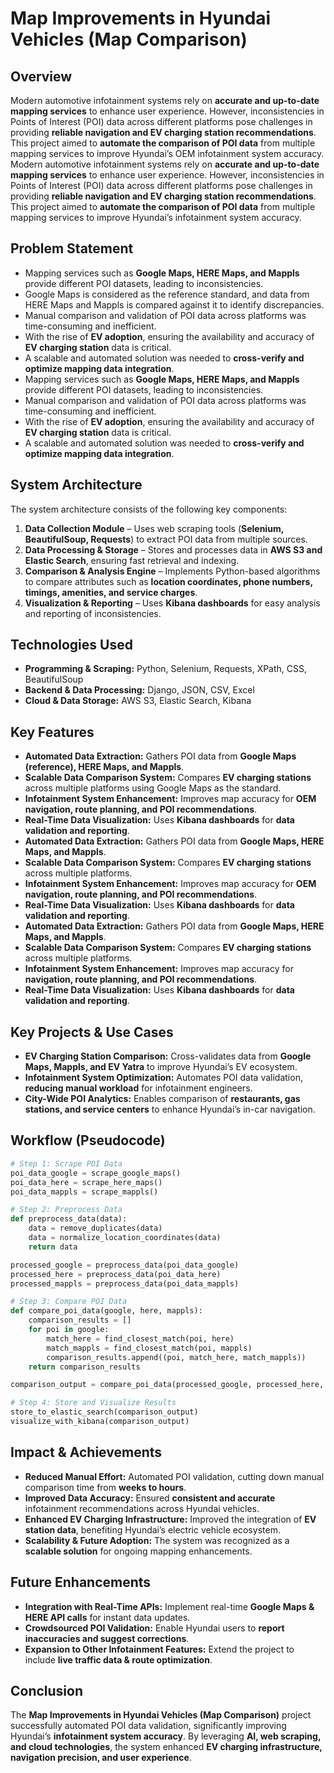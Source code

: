 # Map Improvements in Hyundai Vehicles (Map Comparison)

## Overview
Modern automotive infotainment systems rely on **accurate and up-to-date mapping services** to enhance user experience. However, inconsistencies in Points of Interest (POI) data across different platforms pose challenges in providing **reliable navigation and EV charging station recommendations**. This project aimed to **automate the comparison of POI data** from multiple mapping services to improve Hyundai’s OEM infotainment system accuracy.
Modern automotive infotainment systems rely on **accurate and up-to-date mapping services** to enhance user experience. However, inconsistencies in Points of Interest (POI) data across different platforms pose challenges in providing **reliable navigation and EV charging station recommendations**. This project aimed to **automate the comparison of POI data** from multiple mapping services to improve Hyundai’s infotainment system accuracy.

## Problem Statement
- Mapping services such as **Google Maps, HERE Maps, and Mappls** provide different POI datasets, leading to inconsistencies.
- Google Maps is considered as the reference standard, and data from HERE Maps and Mappls is compared against it to identify discrepancies.
- Manual comparison and validation of POI data across platforms was time-consuming and inefficient.
- With the rise of **EV adoption**, ensuring the availability and accuracy of **EV charging station** data is critical.
- A scalable and automated solution was needed to **cross-verify and optimize mapping data integration**.
- Mapping services such as **Google Maps, HERE Maps, and Mappls** provide different POI datasets, leading to inconsistencies.
- Manual comparison and validation of POI data across platforms was time-consuming and inefficient.
- With the rise of **EV adoption**, ensuring the availability and accuracy of **EV charging station** data is critical.
- A scalable and automated solution was needed to **cross-verify and optimize mapping data integration**.

## System Architecture
The system architecture consists of the following key components:
1. **Data Collection Module** – Uses web scraping tools (**Selenium, BeautifulSoup, Requests**) to extract POI data from multiple sources.
2. **Data Processing & Storage** – Stores and processes data in **AWS S3 and Elastic Search**, ensuring fast retrieval and indexing.
3. **Comparison & Analysis Engine** – Implements Python-based algorithms to compare attributes such as **location coordinates, phone numbers, timings, amenities, and service charges**.
4. **Visualization & Reporting** – Uses **Kibana dashboards** for easy analysis and reporting of inconsistencies.

## Technologies Used
- **Programming & Scraping:** Python, Selenium, Requests, XPath, CSS, BeautifulSoup
- **Backend & Data Processing:** Django, JSON, CSV, Excel
- **Cloud & Data Storage:** AWS S3, Elastic Search, Kibana

## Key Features
- **Automated Data Extraction:** Gathers POI data from **Google Maps (reference), HERE Maps, and Mappls**.
- **Scalable Data Comparison System:** Compares **EV charging stations** across multiple platforms using Google Maps as the standard.
- **Infotainment System Enhancement:** Improves map accuracy for **OEM navigation, route planning, and POI recommendations**.
- **Real-Time Data Visualization:** Uses **Kibana dashboards** for **data validation and reporting**.
- **Automated Data Extraction:** Gathers POI data from **Google Maps, HERE Maps, and Mappls**.
- **Scalable Data Comparison System:** Compares **EV charging stations** across multiple platforms.
- **Infotainment System Enhancement:** Improves map accuracy for **OEM navigation, route planning, and POI recommendations**.
- **Real-Time Data Visualization:** Uses **Kibana dashboards** for **data validation and reporting**.
- **Automated Data Extraction:** Gathers POI data from **Google Maps, HERE Maps, and Mappls**.
- **Scalable Data Comparison System:** Compares **EV charging stations** across multiple platforms.
- **Infotainment System Enhancement:** Improves map accuracy for **navigation, route planning, and POI recommendations**.
- **Real-Time Data Visualization:** Uses **Kibana dashboards** for **data validation and reporting**.

## Key Projects & Use Cases
- **EV Charging Station Comparison:** Cross-validates data from **Google Maps, Mappls, and EV Yatra** to improve Hyundai’s EV ecosystem.
- **Infotainment System Optimization:** Automates POI data validation, **reducing manual workload** for infotainment engineers.
- **City-Wide POI Analytics:** Enables comparison of **restaurants, gas stations, and service centers** to enhance Hyundai’s in-car navigation.

## Workflow (Pseudocode)
```python
# Step 1: Scrape POI Data
poi_data_google = scrape_google_maps()
poi_data_here = scrape_here_maps()
poi_data_mappls = scrape_mappls()

# Step 2: Preprocess Data
def preprocess_data(data):
    data = remove_duplicates(data)
    data = normalize_location_coordinates(data)
    return data

processed_google = preprocess_data(poi_data_google)
processed_here = preprocess_data(poi_data_here)
processed_mappls = preprocess_data(poi_data_mappls)

# Step 3: Compare POI Data
def compare_poi_data(google, here, mappls):
    comparison_results = []
    for poi in google:
        match_here = find_closest_match(poi, here)
        match_mappls = find_closest_match(poi, mappls)
        comparison_results.append((poi, match_here, match_mappls))
    return comparison_results

comparison_output = compare_poi_data(processed_google, processed_here, processed_mappls)

# Step 4: Store and Visualize Results
store_to_elastic_search(comparison_output)
visualize_with_kibana(comparison_output)
```

## Impact & Achievements
- **Reduced Manual Effort:** Automated POI validation, cutting down manual comparison time from **weeks to hours**.
- **Improved Data Accuracy:** Ensured **consistent and accurate** infotainment recommendations across Hyundai vehicles.
- **Enhanced EV Charging Infrastructure:** Improved the integration of **EV station data**, benefiting Hyundai’s electric vehicle ecosystem.
- **Scalability & Future Adoption:** The system was recognized as a **scalable solution** for ongoing mapping enhancements.

## Future Enhancements
- **Integration with Real-Time APIs:** Implement real-time **Google Maps & HERE API calls** for instant data updates.
- **Crowdsourced POI Validation:** Enable Hyundai users to **report inaccuracies and suggest corrections**.
- **Expansion to Other Infotainment Features:** Extend the project to include **live traffic data & route optimization**.

## Conclusion
The **Map Improvements in Hyundai Vehicles (Map Comparison)** project successfully automated POI data validation, significantly improving Hyundai’s **infotainment system accuracy**. By leveraging **AI, web scraping, and cloud technologies**, the system enhanced **EV charging infrastructure, navigation precision, and user experience**.
